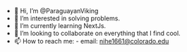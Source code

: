 - 👋 Hi, I’m @ParaguayanViking
- 👀 I’m interested in solving problems.
- 🌱 I’m currently learning NextJs.
- 💞️ I’m looking to collaborate on everything that I find cool.
- 📫 How to reach me: - email: nihe1661@colorado.edu

<!---
ParaguayanViking/ParaguayanViking is a ✨ special ✨ repository because its `README.md` (this file) appears on your GitHub profile.
You can click the Preview link to take a look at your changes.
--->
